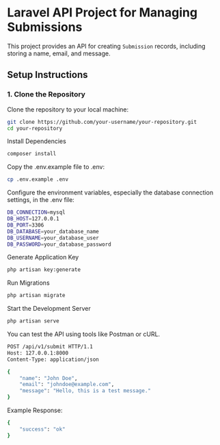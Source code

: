 # Laravel API Project for Managing Submissions

This project provides an API for creating `Submission` records, including storing a name, email, and message.

## Setup Instructions

### 1. Clone the Repository

Clone the repository to your local machine:

```bash
git clone https://github.com/your-username/your-repository.git
cd your-repository
```

Install Dependencies
```bash
composer install
```

Copy the .env.example file to .env:
```bash
cp .env.example .env
```

Configure the environment variables, especially the database connection settings, in the .env file:
```bash
DB_CONNECTION=mysql
DB_HOST=127.0.0.1
DB_PORT=3306
DB_DATABASE=your_database_name
DB_USERNAME=your_database_user
DB_PASSWORD=your_database_password
```

Generate Application Key
```bash
php artisan key:generate
```

Run Migrations
```bash
php artisan migrate
```

Start the Development Server
```bash
php artisan serve
```

You can test the API using tools like Postman or cURL.

```bash
POST /api/v1/submit HTTP/1.1
Host: 127.0.0.1:8000
Content-Type: application/json

{
    "name": "John Doe",
    "email": "johndoe@example.com",
    "message": "Hello, this is a test message."
}
```

Example Response:
```bash
{
    "success": "ok"
}
```
